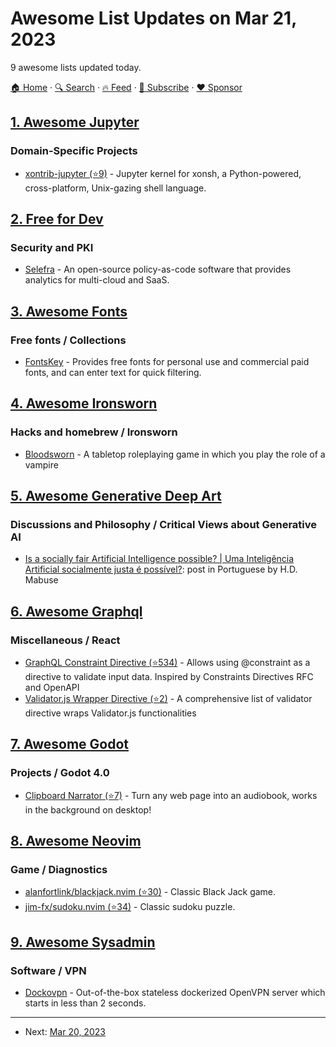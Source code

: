 # Awesome List Updates on Mar 21, 2023

9 awesome lists updated today.

[🏠 Home](/README.md) · [🔍 Search](https://www.trackawesomelist.com/search/) · [🔥 Feed](https://www.trackawesomelist.com/rss.xml) · [📮 Subscribe](https://trackawesomelist.us17.list-manage.com/subscribe?u=d2f0117aa829c83a63ec63c2f&id=36a103854c) · [❤️  Sponsor](https://github.com/sponsors/theowenyoung)



## [1. Awesome Jupyter](/content/markusschanta/awesome-jupyter/README.md)

### Domain-Specific Projects

*   [xontrib-jupyter (⭐9)](https://github.com/xonsh/xontrib-jupyter) - Jupyter kernel for xonsh, a Python-powered, cross-platform, Unix-gazing shell language.

## [2. Free for Dev](/content/ripienaar/free-for-dev/README.md)

### Security and PKI

*   [Selefra](https://www.selefra.io/) - An open-source policy-as-code software that provides analytics for multi-cloud and SaaS.

## [3. Awesome Fonts](/content/brabadu/awesome-fonts/README.md)

### Free fonts / Collections

*   [FontsKey](https://www.fontskey.com) - Provides free fonts for personal use and commercial paid fonts, and can enter text for quick filtering.

## [4. Awesome Ironsworn](/content/Billiam/awesome-ironsworn/README.md)

### Hacks and homebrew / Ironsworn

*   [Bloodsworn](https://drive.google.com/file/d/104B93Fw6hpN4Cagr6TtyDvsh4VgHk-5F/view) - A tabletop roleplaying game in which you play the role of a vampire

## [5. Awesome Generative Deep Art](/content/filipecalegario/awesome-generative-deep-art/README.md)

### Discussions and Philosophy / Critical Views about Generative AI

*   [Is a socially fair Artificial Intelligence possible? | Uma Inteligência Artificial socialmente justa é possível?](https://www.mabuse.art.br/post/uma-intelig%C3%AAncia-artificial-socialmente-justa-%C3%A9-poss%C3%ADvel): post in Portuguese by H.D. Mabuse

## [6. Awesome Graphql](/content/chentsulin/awesome-graphql/README.md)

### Miscellaneous / React

*   [GraphQL Constraint Directive (⭐534)](https://github.com/confuser/graphql-constraint-directive) - Allows using @constraint as a directive to validate input data. Inspired by Constraints Directives RFC and OpenAPI
*   [Validator.js Wrapper Directive (⭐2)](https://github.com/ktutnik/graphql-directive/tree/master/packages/validator) - A comprehensive list of validator directive wraps Validator.js functionalities

## [7. Awesome Godot](/content/godotengine/awesome-godot/README.md)

### Projects / Godot 4.0

*   [Clipboard Narrator (⭐7)](https://github.com/lesleyrs/clipboard-narrator) - Turn any web page into an audiobook, works in the background on desktop!

## [8. Awesome Neovim](/content/rockerBOO/awesome-neovim/README.md)

### Game / Diagnostics

*   [alanfortlink/blackjack.nvim (⭐30)](https://github.com/alanfortlink/blackjack.nvim) - Classic Black Jack game.
*   [jim-fx/sudoku.nvim (⭐34)](https://github.com/jim-fx/sudoku.nvim) - Classic sudoku puzzle.

## [9. Awesome Sysadmin](/content/awesome-foss/awesome-sysadmin/README.md)

### Software / VPN

*   [Dockovpn](https://dockovpn.io) - Out-of-the-box stateless dockerized OpenVPN server which starts in less than 2 seconds.

---

- Next: [Mar 20, 2023](/content/2023/03/20/README.md)